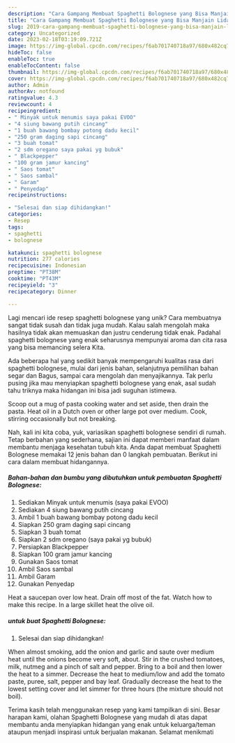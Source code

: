 ```yaml
---
description: "Cara Gampang Membuat Spaghetti Bolognese yang Bisa Manjain Lidah"
title: "Cara Gampang Membuat Spaghetti Bolognese yang Bisa Manjain Lidah"
slug: 2019-cara-gampang-membuat-spaghetti-bolognese-yang-bisa-manjain-lidah
category: Uncategorized
date: 2023-02-18T03:19:09.721Z
image: https://img-global.cpcdn.com/recipes/f6ab701740718a97/680x482cq70/spaghetti-bolognese-foto-resep-utama.jpg
hideToc: false
enableToc: true
enableTocContent: false
thumbnail: https://img-global.cpcdn.com/recipes/f6ab701740718a97/680x482cq70/spaghetti-bolognese-foto-resep-utama.jpg
cover: https://img-global.cpcdn.com/recipes/f6ab701740718a97/680x482cq70/spaghetti-bolognese-foto-resep-utama.jpg
author: Admin
authorAv: notfound
ratingvalue: 4.3
reviewcount: 4
recipeingredient:
- " Minyak untuk menumis saya pakai EVOO"
- "4 siung bawang putih cincang"
- "1 buah bawang bombay potong dadu kecil"
- "250 gram daging sapi cincang"
- "3 buah tomat"
- "2 sdm oregano saya pakai yg bubuk"
- " Blackpepper"
- "100 gram jamur kancing"
- " Saos tomat"
- " Saos sambal"
- " Garam"
- " Penyedap"
recipeinstructions:

- "Selesai dan siap dihidangkan!"
categories:
- Resep
tags:
- spaghetti
- bolognese

katakunci: spaghetti bolognese 
nutrition: 277 calories
recipecuisine: Indonesian
preptime: "PT38M"
cooktime: "PT43M"
recipeyield: "3"
recipecategory: Dinner

---
```





Lagi mencari ide resep spaghetti bolognese yang unik? Cara membuatnya sangat tidak susah dan tidak juga mudah. Kalau salah mengolah maka hasilnya tidak akan memuaskan dan justru cenderung tidak enak. Padahal spaghetti bolognese yang enak seharusnya mempunyai aroma dan cita rasa yang bisa memancing selera Kita.





Ada beberapa hal yang sedikit banyak mempengaruhi kualitas rasa dari spaghetti bolognese, mulai dari jenis bahan, selanjutnya pemilihan bahan segar dan Bagus, sampai cara mengolah dan menyajikannya. Tak perlu pusing jika mau menyiapkan spaghetti bolognese yang enak,      asal sudah tahu triknya maka hidangan ini bisa jadi suguhan istimewa.














Scoop out a mug of pasta cooking water and set aside, then drain the pasta. Heat oil in a Dutch oven or other large pot over medium. Cook, stirring occasionally but not breaking.






Nah, kali ini kita coba, yuk, variasikan spaghetti bolognese sendiri di rumah. Tetap berbahan yang sederhana, sajian ini dapat memberi manfaat dalam membantu menjaga kesehatan tubuh kita. Anda dapat membuat Spaghetti Bolognese memakai 12 jenis bahan dan 0 langkah pembuatan. Berikut ini cara dalam membuat hidangannya.

<!--inarticleads1-->

##### Bahan-bahan dan bumbu yang dibutuhkan untuk pembuatan Spaghetti Bolognese:

1. Sediakan  Minyak untuk menumis (saya pakai EVOO)
1. Sediakan 4 siung bawang putih cincang
1. Ambil 1 buah bawang bombay potong dadu kecil
1. Siapkan 250 gram daging sapi cincang
1. Siapkan 3 buah tomat
1. Siapkan 2 sdm oregano (saya pakai yg bubuk)
1. Persiapkan  Blackpepper
1. Siapkan 100 gram jamur kancing
1. Gunakan  Saos tomat
1. Ambil  Saos sambal
1. Ambil  Garam
1. Gunakan  Penyedap


Heat a saucepan over low heat. Drain off most of the fat. Watch how to make this recipe. In a large skillet heat the olive oil. 

<!--inarticleads2-->

#####  untuk buat Spaghetti Bolognese:


1. Selesai dan siap dihidangkan!

When almost smoking, add the onion and garlic and saute over medium heat until the onions become very soft, about. Stir in the crushed tomatoes, milk, nutmeg and a pinch of salt and pepper. Bring to a boil and then lower the heat to a simmer. Decrease the heat to medium/low and add the tomato paste, puree, salt, pepper and bay leaf. Gradually decrease the heat to the lowest setting cover and let simmer for three hours (the mixture should not boil). 

Terima kasih telah menggunakan resep yang kami tampilkan di sini. Besar harapan kami, olahan Spaghetti Bolognese yang mudah di atas dapat membantu anda menyiapkan hidangan yang enak untuk keluarga/teman ataupun menjadi inspirasi untuk berjualan makanan. Selamat menikmati

